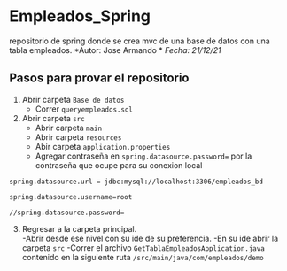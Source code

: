 # Empleados_Spring
repositorio de spring donde se crea mvc de una base de datos con una tabla empleados.
*Autor: Jose Armando *
*Fecha: 21/12/21*

## Pasos para provar el repositorio
1. Abrir carpeta `Base de datos`
   - Correr `queryempleados.sql`
2. Abrir carpeta `src`
   - Abrir carpeta `main`
   - Abrir carpeta `resources`
   - Abir carpeta `application.properties`
   - Agregar contraseña en 	`spring.datasource.password=` por la contraseña que ocupe para su conexion local
```
spring.datasource.url = jdbc:mysql://localhost:3306/empleados_bd

spring.datasource.username=root

//spring.datasource.password= 

```

3. Regresar a la carpeta principal.    
   -Abrir desde ese nivel con su ide de su preferencia.
   -En su ide abrir la carpeta `src`
   -Correr el archivo `GetTablaEmpleadosApplication.java` contenido en la siguiente ruta
   `/src/main/java/com/empleados/demo`
    
  
 
  
   
   



